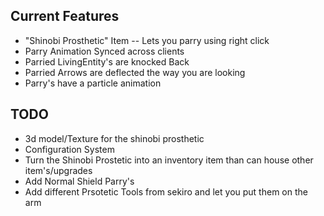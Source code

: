 Current Features 
--------------------------------------------------------------------------
- "Shinobi Prosthetic" Item -- Lets you parry using right click
- Parry Animation Synced across clients
- Parried LivingEntity's are knocked Back
- Parried Arrows are deflected the way you are looking
- Parry's have a particle animation

**TODO**
--------------------------------------------------------------------------
- 3d model/Texture for the shinobi prosthetic
- Configuration System
- Turn the Shinobi Prostetic into an inventory item than can house other item's/upgrades
- Add Normal Shield Parry's
- Add different Prsotetic Tools from sekiro and let you put them on the arm
